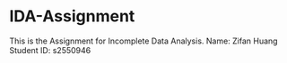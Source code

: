 # IDA-Assignment
This is the Assignment for Incomplete Data Analysis.
Name: Zifan Huang
Student ID: s2550946

